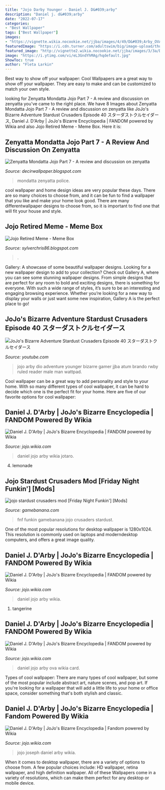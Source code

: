 ```yaml
---
title: "Jojo Darby Younger - Daniel J. D&#039;arby"
description: "Daniel j. d&#039;arby"
date: "2022-07-17"
categories:
- "Best Wallpaper"
tags: ["Best Wallpaper"]
images:
- "https://vignette.wikia.nocookie.net/jjba/images/4/49/D&#039;Arby_OVA.jpg/revision/latest/zoom-crop/width/240/height/240?cb=20130130081623"
featuredImage: "https://i.cdn.turner.com/adultswim/big/image-upload/thumbnails/thumb-2_image-152356998858319.jpg"
featured_image: "http://vignette2.wikia.nocookie.net/jjba/images/3/3a/Djdarby.png/revision/latest/top-crop/width/240/height/240?cb=20140803221441"
image: "https://i.ytimg.com/vi/eL3GndYhMAg/hqdefault.jpg"
ShowToc: true
author: "Fleta Larkin"
---
```



Best way to show off your wallpaper:
Cool Wallpapers are a great way to show off your wallpaper. They are easy to make and can be customized to match your own style.

	

		
looking for Zenyatta Mondatta Jojo Part 7 - A review and discussion on zenyatta you've came to the right place. We have 8 Images about Zenyatta Mondatta Jojo Part 7 - A review and discussion on zenyatta like JoJo&#039;s Bizarre Adventure Stardust Crusaders Episode 40 スターダストクルセイダース, Daniel J. D&#039;Arby | JoJo&#039;s Bizarre Encyclopedia | FANDOM powered by Wikia and also Jojo Retired Meme - Meme Box. Here it is:
		
    
## Zenyatta Mondatta Jojo Part 7 - A Review And Discussion On Zenyatta

<img loading=lazy src="https://i.cdn.turner.com/adultswim/big/image-upload/thumbnails/thumb-2_image-152356998858319.jpg" onerror="this.onerror=null;this.src='https://tse4.mm.bing.net/th?id=OIP.jlDfr1yE0PDxN8t2IDDahwHaEK&amp;pid=15.1';" alt="Zenyatta Mondatta Jojo Part 7 - A review and discussion on zenyatta">

_Source: decirwallpaper.blogspot.com_

>mondatta zenyatta police. 

	

cool wallpaper and home design ideas are very popular these days. There are so many choices to choose from, and it can be fun to find a wallpaper that you like and make your home look good. There are many differentwallpaper designs to choose from, so it is important to find one that will fit your house and style.

    
## Jojo Retired Meme - Meme Box

<img loading=lazy src="https://i.ytimg.com/vi/eL3GndYhMAg/hqdefault.jpg" onerror="this.onerror=null;this.src='https://tse2.mm.bing.net/th?id=OIP.5Ot6T9f-SrfbwxWPYqXDxwHaFj&amp;pid=15.1';" alt="Jojo Retired Meme - Meme Box">

_Source: sylverchris86.blogspot.com_

>. 

	

Gallery: A showcase of some beautiful wallpaper designs.
Looking for a new wallpaper design to add to your collection? Check out Gallery A, where you can see some stunning wallpaper designs. From simple designs that are perfect for any room to bold and exciting designs, there is something for everyone. With such a wide range of styles, it’s sure to be an interesting and engaging browsing experience. Whether you’re looking for a new way to display your walls or just want some new inspiration, Gallery A is the perfect place to go!





	
	
    
## JoJo&#039;s Bizarre Adventure Stardust Crusaders Episode 40 スターダストクルセイダース

<img loading=lazy src="https://i.ytimg.com/vi/byO-2h-4VOQ/maxresdefault.jpg" onerror="this.onerror=null;this.src='https://tse3.mm.bing.net/th?id=OIP.EuHZFBGyYCavVDN-OKOySQHaEK&amp;pid=15.1';" alt="JoJo&#039;s Bizarre Adventure Stardust Crusaders Episode 40 スターダストクルセイダース">

_Source: youtube.com_

>jojo arby dio adventure younger bizarre gamer jjba atum brando rwby ruled reader male man wattpad. 

	

Cool wallpaper can be a great way to add personality and style to your home. With so many different types of cool wallpaper, it can be hard to decide which one is the perfect fit for your home. Here are five of our favorite options for cool wallpaper: 

    
## Daniel J. D&#039;Arby | JoJo&#039;s Bizarre Encyclopedia | FANDOM Powered By Wikia

<img loading=lazy src="https://vignette.wikia.nocookie.net/jjba/images/f/f6/D&#039;arby_accepting_jotaro&#039;s_bet.png/revision/latest/zoom-crop/width/240/height/240?cb=20150314051734" onerror="this.onerror=null;this.src='https://tse1.mm.bing.net/th?id=OIP.ZW1s2X6_ucwWseJtrnWWSwAAAA&amp;pid=15.1';" alt="Daniel J. D&#039;Arby | JoJo&#039;s Bizarre Encyclopedia | FANDOM powered by Wikia">

_Source: jojo.wikia.com_

>daniel jojo arby wikia jotaro. 

	

4. lemonade 

    
## Jojo Stardust Crusaders Mod [Friday Night Funkin&#039;] [Mods]

<img loading=lazy src="https://images.gamebanana.com/img/ss/mods/6014fcc379cbb.jpg" onerror="this.onerror=null;this.src='https://tse1.mm.bing.net/th?id=OIP.OALRy9wzxDnGpKvjtlDE_AHaLc&amp;pid=15.1';" alt="jojo stardust crusaders mod [Friday Night Funkin&#039;] [Mods]">

_Source: gamebanana.com_

>fnf funkin gamebanana jojo crusaders stardust. 

	

One of the most popular resolutions for desktop wallpaper is 1280x1024. This resolution is commonly used on laptops and moderndesktop computers, and offers a great image quality.

    
## Daniel J. D&#039;Arby | JoJo&#039;s Bizarre Encyclopedia | FANDOM Powered By Wikia

<img loading=lazy src="https://vignette2.wikia.nocookie.net/jjba/images/5/54/Djdarbypanic.png/revision/latest/zoom-crop/width/240/height/240?cb=20140803221728" onerror="this.onerror=null;this.src='https://tse2.mm.bing.net/th?id=OIP.cZBoFE-N_ijk1O3DnYNb6QAAAA&amp;pid=15.1';" alt="Daniel J. D&#039;Arby | JoJo&#039;s Bizarre Encyclopedia | FANDOM powered by Wikia">

_Source: jojo.wikia.com_

>daniel jojo arby wikia. 

	

1. tangerine 

    
## Daniel J. D&#039;Arby | JoJo&#039;s Bizarre Encyclopedia | FANDOM Powered By Wikia

<img loading=lazy src="https://vignette.wikia.nocookie.net/jjba/images/4/49/D&#039;Arby_OVA.jpg/revision/latest/zoom-crop/width/240/height/240?cb=20130130081623" onerror="this.onerror=null;this.src='https://tse1.mm.bing.net/th?id=OIP.ddp4QLzLMrf0xHCgKT6MewAAAA&amp;pid=15.1';" alt="Daniel J. D&#039;Arby | JoJo&#039;s Bizarre Encyclopedia | FANDOM powered by Wikia">

_Source: jojo.wikia.com_

>daniel jojo arby ova wikia card. 

	

Types of cool wallpaper:
There are many types of cool wallpaper, but some of the most popular include abstract art, nature scenes, and pop art. If you're looking for a wallpaper that will add a little life to your home or office space, consider something that's both stylish and classic.

    
## Daniel J. D&#039;Arby | JoJo&#039;s Bizarre Encyclopedia | Fandom Powered By Wikia

<img loading=lazy src="http://vignette2.wikia.nocookie.net/jjba/images/3/3a/Djdarby.png/revision/latest/top-crop/width/240/height/240?cb=20140803221441" onerror="this.onerror=null;this.src='https://tse3.mm.bing.net/th?id=OIP.ZiIOpQCKc_VDxbIUdqUxhgAAAA&amp;pid=15.1';" alt="Daniel J. D&#039;Arby | JoJo&#039;s Bizarre Encyclopedia | Fandom powered by Wikia">

_Source: jojo.wikia.com_

>jojo joseph daniel arby wikia. 

	

When it comes to desktop wallpaper, there are a variety of options to choose from. A few popular choices include: HD wallpaper, retina wallpaper, and high definition wallpaper. All of these Wallpapers come in a variety of resolutions, which can make them perfect for any desktop or mobile device. 

